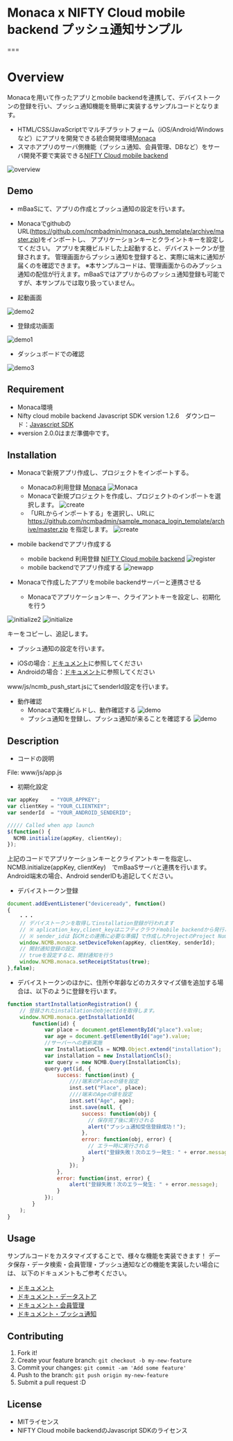 ﻿# Monaca x NIFTY Cloud mobile backend プッシュ通知サンプル

===

# Overview

Monacaを用いて作ったアプリとmobile backendを連携して、デバイストークンの登録を行い、プッシュ通知機能を簡単に実装するサンプルコードとなります。
* HTML/CSS/JavaScriptでマルチプラットフォーム（iOS/Android/Windowsなど）にアプリを開発できる統合開発環境[Monaca](https://ja.monaca.io/)
* スマホアプリのサーバ側機能（プッシュ通知、会員管理、DBなど）をサーバ開発不要で実装できる[NIFTY Cloud mobile backend](http://mb.cloud.nifty.com/?utm_source=community&utm_medium=referral&utm_campaign=sample_monaca_push_template)

![overview](readme-img/overview.JPG "概要図")

## Demo

* mBaaSにて、アプリの作成とプッシュ通知の設定を行います。
* MonacaでgithubのURL(https://github.com/ncmbadmin/monaca_push_template/archive/master.zip)をインポートし、
アプリケーションキーとクライントキーを設定してください。
アプリを実機ビルドした上起動すると、デバイストークンが登録されます。
管理画面からプッシュ通知を登録すると、実際に端末に通知が届くのを確認できます。
※本サンプルコードは、管理画面からのみプッシュ通知の配信が行えます。mBaaSではアプリからのプッシュ通知登録も可能ですが、本サンプルでは取り扱っていません。

* 起動画面

![demo2](readme-img/demo1.JPG "起動画面")

* 登録成功画面

![demo1](readme-img/demo2.JPG "登録成功画面")

* ダッシュボードでの確認

![demo3](readme-img/result.JPG "ダッシュボードでの確認")


## Requirement

* Monaca環境
* Nifty cloud mobile backend Javascript SDK version 1.2.6　ダウンロード：[Javascript SDK](http://mb.cloud.nifty.com/doc/1.2.6/introduction/sdkdownload_javascript.html?utm_source=community&utm_medium=referral&utm_campaign=sample_monaca_data_registration)
* ※version 2.0.0はまだ準備中です。

## Installation

* Monacaで新規アプリ作成し、プロジェクトをインポートする。
  - Monacaの利用登録
    [Monaca](https://ja.monaca.io/)
![Monaca](readme-img/monaca.JPG "新規プロジェクト")
  - Monacaで新規プロジェクトを作成し、プロジェクトのインポートを選択します。
![create](readme-img/monaca_new_project.JPG "新規プロジェクト")
  - 「URLからインポートする」を選択し、URLに https://github.com/ncmbadmin/sample_monaca_login_template/archive/master.zip を指定します。
![create](readme-img/monaca_new_project_2.JPG "新規プロジェクト")

* mobile backendでアプリ作成する
  - mobile backend 利用登録
    [NIFTY Cloud mobile backend](http://mb.cloud.nifty.com/?utm_source=community&utm_medium=referral&utm_campaign=sample_monaca_push_template)
![register](readme-img/register.JPG "登録画面")
  - mobile backendでアプリ作成する
![newapp](readme-img/newapp.JPG "新規アプリ作成")

* Monacaで作成したアプリをmobile backendサーバーと連携させる
  - Monacaでアプリケーションキー、クライアントキーを設定し、初期化を行う

![initialize2](readme-img/appKeyClientKey.JPG "初期化")
![initialize](readme-img/appKeyClientKey_setting.JPG "初期化")

キーをコピーし、追記します。

* プッシュ通知の設定を行います。
 - iOSの場合：[ドキュメント](http://mb.cloud.nifty.com/doc/current/tutorial/push_setup_ios.html?utm_source=community&utm_medium=referral&utm_campaign=sample_monaca_push_template)に参照してください
 - Androidの場合：[ドキュメント](http://mb.cloud.nifty.com/doc/current/tutorial/push_setup_android.html?utm_source=community&utm_medium=referral&utm_campaign=sample_monaca_push_template)に参照してください

  www/js/ncmb_push_start.jsにてsenderId設定を行います。

* 動作確認
  - Monacaで実機ビルドし、動作確認する
![demo](readme-img/demo1.JPG "動作確認")
  - プッシュ通知を登録し、プッシュ通知が来ることを確認する
![demo](readme-img/demo2.JPG "動作確認")

## Description

* コードの説明

File: www/js/app.js

 - 初期化設定

```JavaScript
var appKey    = "YOUR_APPKEY";
var clientKey = "YOUR_CLIENTKEY";
var senderId  = "YOUR_ANDROID_SENDERID";

///// Called when app launch
$(function() {
  NCMB.initialize(appKey, clientKey);
});
```
上記のコードでアプリケーションキーとクライアントキーを指定し、
NCMB.initialize(appKey, clientKey)　でmBaaSサーバと連携を行います。
Android端末の場合、Android senderIDも追記してください。

* デバイストークン登録

```JavaScript
document.addEventListener("deviceready", function()
{
  　・・・
    // デバイストークンを取得してinstallation登録が行われます
    // ※ aplication_key,client_keyはニフティクラウドmobile backendから発行されたkeyに置き換えてください
    // ※ sender_idは【GCMとの連携に必要な準備】で作成したProjectのProject Numberを入力してください
    window.NCMB.monaca.setDeviceToken(appKey, clientKey, senderId);
    // 開封通知登録の設定
    // trueを設定すると、開封通知を行う
    window.NCMB.monaca.setReceiptStatus(true);
},false);
```

* デバイストークンのほかに、住所や年齢などのカスタマイズ値を追加する場合は、以下のように登録を行います。

```JavaScript
function startInstallationRegistration() {
    // 登録されたinstallationのobjectIdを取得します。
    window.NCMB.monaca.getInstallationId(
        function(id) {
            var place = document.getElementById("place").value;
            var age = document.getElementById("age").value;
            //サーバーへの更新実施
            var InstallationCls = NCMB.Object.extend("installation");
            var installation = new InstallationCls();
            var query = new NCMB.Query(InstallationCls);
            query.get(id, {
                success: function(inst) {
                    ////端末のPlaceの値を設定
                    inst.set("Place", place);
                    ////端末のAgeの値を設定
                    inst.set("Age", age);
                    inst.save(null, {
                        success: function(obj) {
                          // 保存完了後に実行される
                          alert("プッシュ通知受信登録成功！");
                        },
                        error: function(obj, error) {
                          // エラー時に実行される
                          alert("登録失敗！次のエラー発生: " + error.message);
                        }
                    });
                },
                error: function(inst, error) {
                    alert("登録失敗！次のエラー発生: " + error.message);
                }
            });
        }
    );
}
```

## Usage

サンプルコードをカスタマイズすることで、様々な機能を実装できます！
データ保存・データ検索・会員管理・プッシュ通知などの機能を実装したい場合には、
以下のドキュメントもご参考ください。

* [ドキュメント](http://mb.cloud.nifty.com/doc/current/?utm_source=community&utm_medium=referral&utm_campaign=sample_monaca_push_template)
* [ドキュメント・データストア](http://mb.cloud.nifty.com/doc/current/sdkguide/javascript/datastore.html?utm_source=community&utm_medium=referral&utm_campaign=sample_monaca_push_template)
* [ドキュメント・会員管理](http://mb.cloud.nifty.com/doc/current/sdkguide/javascript/user.html?utm_source=community&utm_medium=referral&utm_campaign=sample_monaca_push_template)
* [ドキュメント・プッシュ通知](http://mb.cloud.nifty.com/doc/current/sdkguide/javascript/push.html?utm_source=community&utm_medium=referral&utm_campaign=sample_monaca_push_template)


## Contributing

1. Fork it!
2. Create your feature branch: `git checkout -b my-new-feature`
3. Commit your changes: `git commit -am 'Add some feature'`
4. Push to the branch: `git push origin my-new-feature`
5. Submit a pull request :D

## License

* MITライセンス
* NIFTY Cloud mobile backendのJavascript SDKのライセンス
